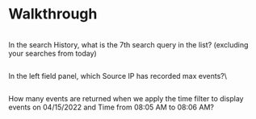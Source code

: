 # Walkthrough

\
In the search History, what is the 7th search query in the list? (excluding your searches from today)

<figure><img src="https://camo.githubusercontent.com/3d9eaa755b6b02a96d33d36f8334c419071f4dad8f238ff1a4dc5f7a92ed12e6/68747470733a2f2f692e696d6775722e636f6d2f367a7551496f702e706e67" alt=""><figcaption></figcaption></figure>

In the left field panel, which Source IP has recorded max events?\


<figure><img src="https://camo.githubusercontent.com/e62a97c7bd91feb43d87409462c601d1117a06c443be1ac5c3e29018c5b69c08/68747470733a2f2f692e696d6775722e636f6d2f334a33457341422e706e67" alt=""><figcaption></figcaption></figure>



How many events are returned when we apply the time filter to display events on 04/15/2022 and Time from 08:05 AM to 08:06 AM?

&#x20;

<figure><img src="https://camo.githubusercontent.com/f28b3509b380d307164f4da309be0500a0bcd84a4073e2262f885a0a742fb89b/68747470733a2f2f692e696d6775722e636f6d2f4f4d326c5741352e706e67" alt=""><figcaption></figcaption></figure>

&#x20;

<figure><img src="https://camo.githubusercontent.com/12e1e9122d5ebf5521b934f5303c1d9271f434b509864a8c46e916916bab9754/68747470733a2f2f692e696d6775722e636f6d2f546645633073522e706e67" alt=""><figcaption></figcaption></figure>

